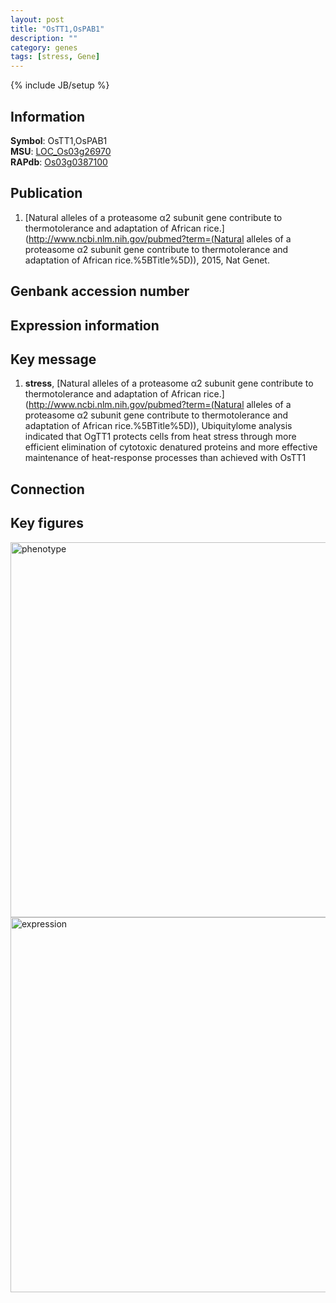 ```yaml
---
layout: post
title: "OsTT1,OsPAB1"
description: ""
category: genes
tags: [stress, Gene]
---
```

{% include JB/setup %}

## Information
__Symbol__: OsTT1,OsPAB1  
__MSU__: [LOC_Os03g26970](http://rice.plantbiology.msu.edu/cgi-bin/ORF_infopage.cgi?orf=LOC_Os03g26970)  
__RAPdb__: [Os03g0387100](http://rapdb.dna.affrc.go.jp/viewer/gbrowse_details/irgsp1?name=Os03g0387100)  

## Publication
1. [Natural alleles of a proteasome α2 subunit gene contribute to thermotolerance and adaptation of African rice.](http://www.ncbi.nlm.nih.gov/pubmed?term=(Natural alleles of a proteasome α2 subunit gene contribute to thermotolerance and adaptation of African rice.%5BTitle%5D)), 2015, Nat Genet.

## Genbank accession number

## Expression information

## Key message
1. __stress__, [Natural alleles of a proteasome α2 subunit gene contribute to thermotolerance and adaptation of African rice.](http://www.ncbi.nlm.nih.gov/pubmed?term=(Natural alleles of a proteasome α2 subunit gene contribute to thermotolerance and adaptation of African rice.%5BTitle%5D)),  Ubiquitylome analysis indicated that OgTT1 protects cells from heat stress through more efficient elimination of cytotoxic denatured proteins and more effective maintenance of heat-response processes than achieved with OsTT1

## Connection

## Key figures
<img src="http://ricencode.github.io/images/OsTT1.pheno.png" alt="phenotype"  style="width: 600px;"/>

<img src="http://ricencode.github.io/images/OsTT1.exp.png" alt="expression"  style="width: 600px;"/>


